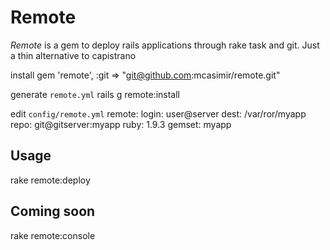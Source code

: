 # Remote

_Remote_ is a gem to deploy rails applications through rake task and git. Just a thin alternative to capistrano

install
    gem 'remote', :git => "git@github.com:mcasimir/remote.git"

generate `remote.yml`
    rails g remote:install

edit `config/remote.yml`
    remote:
      login: user@server
      dest: /var/ror/myapp
      repo: git@gitserver:myapp
      ruby: 1.9.3
      gemset: myapp


## Usage

rake remote:deploy



## Coming soon

rake remote:console